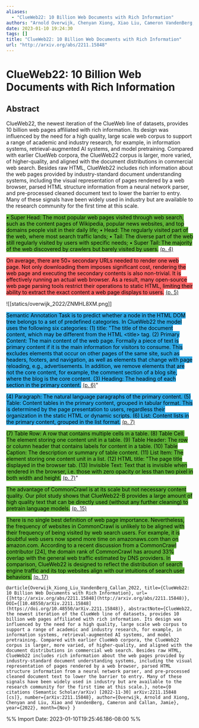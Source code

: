 ```yaml
---
aliases:
  - "ClueWeb22: 10 Billion Web Documents with Rich Information"
authors: "Arnold Overwijk, Chenyan Xiong, Xiao Liu, Cameron VandenBerg, Jamie Callan"
date: 2023-01-10 19:24:30
tags: []
title: "ClueWeb22: 10 Billion Web Documents with Rich Information"
url: "http://arxiv.org/abs/2211.15848"
---
```


# ClueWeb22: 10 Billion Web Documents with Rich Information

## Abstract

ClueWeb22, the newest iteration of the ClueWeb line of datasets, provides 10 billion web pages affiliated with rich information. Its design was influenced by the need for a high quality, large scale web corpus to support a range of academic and industry research, for example, in information systems, retrieval-augmented AI systems, and model pretraining. Compared with earlier ClueWeb corpora, the ClueWeb22 corpus is larger, more varied, of higher-quality, and aligned with the document distributions in commercial web search. Besides raw HTML, ClueWeb22 includes rich information about the web pages provided by industry-standard document understanding systems, including the visual representation of pages rendered by a web browser, parsed HTML structure information from a neural network parser, and pre-processed cleaned document text to lower the barrier to entry. Many of these signals have been widely used in industry but are available to the research community for the first time at this scale.

<mark style="background: #5fb236">• Super Head: The most popular web pages visited through web search, such as the content pages of Wikipedia, popular news websites, and top domains people visit in their daily life; • Head: The regularly visited part of the web, where most search traffic lands; • Tail: The diverse part of the web still regularly visited by users with specific needs; • Super Tail: The majority of the web discovered by crawlers but barely visited by users.</mark> [(p. 4)](zotero://open-pdf/library/items/YMAD5HKL?page=4)

<mark style="background: #ff6666">On average, there are 50+ secondary URLs needed to render one web page. Not only downloading them imposes significant cost, rendering the web page and executing the secondary contents is also non-trivial. It is effectively running an actual web browser. As a result, many open-source web page parsing tools restrict their operations to static HTML, limiting their ability to extract the exact content a web page displays to users.</mark> [(p. 5)](zotero://open-pdf/library/items/YMAD5HKL?page=5)

![[statics/overwijk_2022/ZNMHL8XM.png]]

<mark style="background: #2ea8e5">Semantic Annotation Task is to predict whether a node in the HTML DOM tree belongs to a set of predefined categories. In ClueWeb22 the model uses the following six categories: (1) title: "The title of the document content, which may be different from the HTML &lt;title&gt; tag. (2) Primary Content: The main content of the web page. Formally a piece of text is primary content if it is the main information for visitors to consume. This excludes elements that occur on other pages of the same site, such as headers, footers, and navigation, as well as elements that change with page reloading, e.g., advertisements. In addition, we remove elements that are not the core content, for example, the comment section of a blog site, where the blog is the core content. (3) Heading: The heading of each section in the primary content.</mark> [(p. 6)](zotero://open-pdf/library/items/YMAD5HKL?page=6)"

<mark style="background: #2ea8e5">(4) Paragraph: The natural language paragraphs of the primary content. (5) Table: Content tables in the primary content, grouped in tabular format. This is determined by the page presentation to users, regardless their organization in the static HTML or dynamic scripts. (6) List: Content lists in the primary content, grouped in the list format.</mark> [(p. 7)](zotero://open-pdf/library/items/YMAD5HKL?page=7)

<mark style="background: #5fb236">(7) Table Row: A row that contains multiple cells in a table. (8) Table Cell: The element storing one content unit in a table. (9) Table Header: The row or column header that contains labels for content in a table. (10) Table Caption: The description or summary of table content. (11) List Item: The element storing one content unit in a list. (12) HTML title: "The page title displayed in the browser tab. (13) Invisible Text: Text that is invisible when rendered in the browser, i.e. those with zero opacity or less than two pixel in both width and height.</mark> [(p. 7)](zotero://open-pdf/library/items/YMAD5HKL?page=7)"

<mark style="background: #5fb236">The advantage of CommonCrawl is at its scale but not necessary content quality. Our pilot study shows that ClueWeb22-B provides a large amount of high quality text that can be directly used (without any further cleaning) to pretrain language models.</mark> [(p. 15)](zotero://open-pdf/library/items/YMAD5HKL?page=15)

<mark style="background: #5fb236">There is no single best definition of web page importance. Nevertheless, the frequency of websites in CommonCrawl is unlikely to be aligned with their frequency of being visited by web search users. For example, it is doubtful web users now spend more time on amazonaws.com than on amazon.com. According to a recent discussion from a CommonCrawl contributor [24], the domain rank of CommonCrawl has around 33% overlap with the general web traffic estimated by DNS providers. In comparison, ClueWeb22 is designed to reflect the distribution of search engine traffic and its top websites align with our intuitions of search user behaviors.</mark> [(p. 17)](zotero://open-pdf/library/items/YMAD5HKL?page=17)

```
@article{Overwijk_Xiong_Liu_VandenBerg_Callan_2022, title={ClueWeb22: 10 Billion Web Documents with Rich Information}, url={[http://arxiv.org/abs/2211.15848](http://arxiv.org/abs/2211.15848)}, DOI={[10.48550/arXiv.2211.15848](https://doi.org/10.48550/arXiv.2211.15848)}, abstractNote={ClueWeb22, the newest iteration of the ClueWeb line of datasets, provides 10 billion web pages affiliated with rich information. Its design was influenced by the need for a high quality, large scale web corpus to support a range of academic and industry research, for example, in information systems, retrieval-augmented AI systems, and model pretraining. Compared with earlier ClueWeb corpora, the ClueWeb22 corpus is larger, more varied, of higher-quality, and aligned with the document distributions in commercial web search. Besides raw HTML, ClueWeb22 includes rich information about the web pages provided by industry-standard document understanding systems, including the visual representation of pages rendered by a web browser, parsed HTML structure information from a neural network parser, and pre-processed cleaned document text to lower the barrier to entry. Many of these signals have been widely used in industry but are available to the research community for the first time at this scale.}, note={0 citations (Semantic Scholar/arXiv) [2022-11-30] arXiv:2211.15848 [cs]}, number={arXiv:2211.15848}, author={Overwijk, Arnold and Xiong, Chenyan and Liu, Xiao and VandenBerg, Cameron and Callan, Jamie}, year={2022}, month={Nov} }
```

%% Import Date: 2023-01-10T19:25:46.186-08:00 %%
